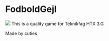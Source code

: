 # FodboldGejl

![](https://i.imgur.com/2b9T3my.png)
This is a quality game for Teknikfag HTX 3.G

Made by cuties
